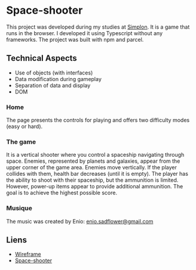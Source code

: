 # Space-shooter

This project was developed during my studies at [Simplon](https://simplon.co/formation/developpeur-web-et-web-mobile/11). It is a game that runs in the browser. I developed it using Typescript without any frameworks. The project was built with npm and parcel.
## Technical Aspects
- Use of objects (with interfaces)
- Data modification during gameplay
- Separation of data and display
- DOM
### Home
The page presents the controls for playing and offers two difficulty modes (easy or hard).
### The game
It is a vertical shooter where you control a spaceship navigating through space. Enemies, represented by planets and galaxies, appear from the upper corner of the game area. Enemies move vertically. If the player collides with them, health bar decreases (until it is empty). The player has the ability to shoot with their spaceship, but the ammunition is limited. However, power-up items appear to provide additional ammunition. The goal is to achieve the highest possible score.
### Musique
The music was created by Enio:
enio.sadflower@gmail.com
## Liens
- [Wireframe](https://www.figma.com/file/0IqQ4q0EhtXwQjXtF2VyQU/Untitled?node-id=0%3A1&t=vpJ8w4Y0mwEFP4MX-1)
- [Space-shooter](https://axel-reviron-space-shooter.netlify.app/)
